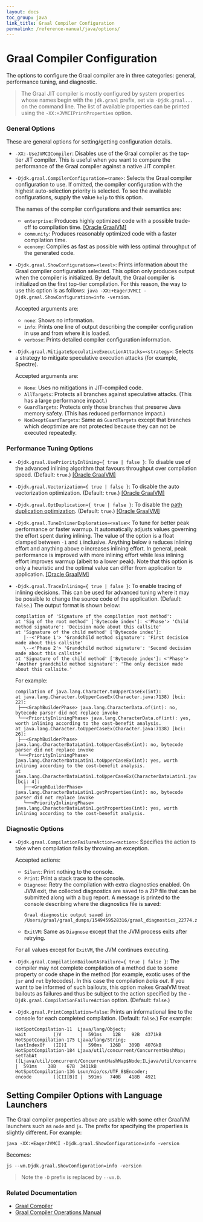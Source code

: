 ```yaml
---
layout: docs
toc_group: java
link_title: Graal Compiler Configuration
permalink: /reference-manual/java/options/
---
```


# Graal Compiler Configuration

The options to configure the Graal compiler are in three categories: general, performance tuning, and diagnostic.

>The Graal JIT compiler is mostly configured by system properties whose names begin with the `jdk.graal` prefix, set via `-Djdk.graal...` on the command line.
The list of available properties can be printed using the `-XX:+JVMCIPrintProperties` option.

### General Options

These are general options for setting/getting configuration details.

* `-XX:-UseJVMCICompiler`: Disables use of the Graal compiler as the top-tier JIT compiler.
This is useful when you want to compare the performance of the Graal compiler against a native JIT compiler.
* `-Djdk.graal.CompilerConfiguration=<name>`: Selects the Graal compiler configuration to use.
If omitted, the compiler configuration with the highest auto-selection priority is selected.
To see the available configurations, supply the value `help` to this option.

    The names of the compiler configurations and their semantics are:
    * `enterprise`: Produces highly optimized code with a possible trade-off to compilation time. <a href="https://www.oracle.com/java/graalvm/" class="enterprise">[Oracle GraalVM]</a>
    * `community`: Produces reasonably optimized code with a faster compilation time.
    * `economy`: Compiles as fast as possible with less optimal throughput of the generated code.

* `-Djdk.graal.ShowConfiguration=<level>`: Prints information about the Graal compiler configuration selected.
    This option only produces output when the compiler is initialized. By default, the Graal compiler is
    initialized on the first top-tier compilation. For this reason, the way to use this option
    is as follows: `java -XX:+EagerJVMCI -Djdk.graal.ShowConfiguration=info -version`.

    Accepted arguments are:
    * `none`: Shows no information.
    * `info`: Prints one line of output describing the compiler configuration in use and from where it is loaded.
    * `verbose`: Prints detailed compiler configuration information.

* `-Djdk.graal.MitigateSpeculativeExecutionAttacks=<strategy>`: Selects a strategy to mitigate speculative
    execution attacks (for example, Spectre).

    Accepted arguments are:
    * `None`: Uses no mitigations in JIT-compiled code.
    * `AllTargets`: Protects all branches against speculative attacks. (This has a large performance impact.)
    * `GuardTargets`: Protects only those branches that preserve Java memory safety. (This has reduced performance impact.)
    * `NonDeoptGuardTargets`: Same as `GuardTargets` except that branches which deoptimize are not protected because they can not be executed repeatedly.

### Performance Tuning Options

* `-Djdk.graal.UsePriorityInlining={ true | false }`: To disable use of the advanced inlining
algorithm that favours throughput over compilation speed. (Default: `true`.) <a href="https://www.oracle.com/uk/java/graalvm/" class="enterprise">[Oracle GraalVM]</a>
* `-Djdk.graal.Vectorization={ true | false }`: To disable the auto vectorization optimization. (Default: `true`.)
<a href="https://www.oracle.com/uk/java/graalvm/" class="enterprise">[Oracle GraalVM]</a>
* `-Djdk.graal.OptDuplication={ true | false }`: To disable the [path duplication optimization](http://ssw.jku.at/General/Staff/Leopoldseder/DBDS_CGO18_Preprint.pdf). (Default: `true`.) <a href="https://www.oracle.com/uk/java/graalvm/" class="enterprise">[Oracle GraalVM]</a>
* `-Djdk.graal.TuneInlinerExploration=<value>`: To tune for better peak performance or faster warmup.
It automatically adjusts values governing the effort spent during inlining. The value of the option is
a float clamped between `-1` and `1` inclusive. Anything below
`0` reduces inlining effort and anything above `0` increases
inlining effort. In general, peak performance is improved with more inlining effort
while less inlining effort improves warmup (albeit to a lower peak). Note that this
option is only a heuristic and the optimal value can differ from application to application. <a href="https://www.oracle.com/downloads/graalvm-downloads.html" class="enterprise">[Oracle GraalVM]</a>
* `-Djdk.graal.TraceInlining={ true | false }`: To enable tracing of inlining decisions. This can be used for advanced tuning where it may be possible to change the source code of the application. (Default: `false`.) 
    The output format is shown below:

    ```
    compilation of 'Signature of the compilation root method':
  at 'Sig of the root method' ['Bytecode index']: <'Phase'> 'Child method signature': 'Decision made about this callsite'
    at 'Signature of the child method' ['Bytecode index']:
       |--<'Phase 1'> 'Grandchild method signature': 'First decision made about this callsite'
       \--<'Phase 2'> 'Grandchild method signature': 'Second decision made about this callsite'
    at 'Signature of the child method' ['Bytecode index']: <'Phase'> 'Another grandchild method signature': 'The only decision made about this callsite.'
    ```

    For example:
    ```
    compilation of java.lang.Character.toUpperCaseEx(int):
  at java.lang.Character.toUpperCaseEx(Character.java:7138) [bci: 22]:
     ├──<GraphBuilderPhase> java.lang.CharacterData.of(int): no, bytecode parser did not replace invoke
     └──<PriorityInliningPhase> java.lang.CharacterData.of(int): yes, worth inlining according to the cost-benefit analysis.
  at java.lang.Character.toUpperCaseEx(Character.java:7138) [bci: 26]:
     ├──<GraphBuilderPhase> java.lang.CharacterDataLatin1.toUpperCaseEx(int): no, bytecode parser did not replace invoke
     └──<PriorityInliningPhase> java.lang.CharacterDataLatin1.toUpperCaseEx(int): yes, worth inlining according to the cost-benefit analysis.
    at java.lang.CharacterDataLatin1.toUpperCaseEx(CharacterDataLatin1.java:223) [bci: 4]:
       ├──<GraphBuilderPhase> java.lang.CharacterDataLatin1.getProperties(int): no, bytecode parser did not replace invoke
       └──<PriorityInliningPhase> java.lang.CharacterDataLatin1.getProperties(int): yes, worth inlining according to the cost-benefit analysis.
     ```

### Diagnostic Options

* `-Djdk.graal.CompilationFailureAction=<action>`: Specifies the action to take when compilation fails by throwing an exception.

    Accepted actions:
    * `Silent`: Print nothing to the console.
    * `Print`: Print a stack trace to the console.
    * `Diagnose`: Retry the compilation with extra diagnostics enabled. On JVM exit, the collected
       diagnostics are saved to a ZIP file that can be submitted along with a bug report. A message
       is printed to the console describing where the diagnostics file is saved:
        ```
      Graal diagnostic output saved in /Users/graal/graal_dumps/1549459528316/graal_diagnostics_22774.zip
        ```
    * `ExitVM`: Same as `Diagnose` except that the JVM process exits after retrying.

    For all values except for `ExitVM`, the JVM continues executing.
* `-Djdk.graal.CompilationBailoutAsFailure={ true | false }`: The compiler may not complete compilation of a method due
 to some property or code shape in the method (for example, exotic uses of the `jsr` and `ret` bytecodes). In this
 case the compilation _bails out_. If you want to be informed of such bailouts, this option makes GraalVM
 treat bailouts as failures and thus be subject to the action specified by the
 `-Djdk.graal.CompilationFailureAction` option. (Default: `false`.)
* `-Djdk.graal.PrintCompilation=false`: Prints an informational line to the console for each completed compilation. (Default: `false`.)
  For example:
  ```
  HotSpotCompilation-11  Ljava/lang/Object;                            wait          ()V       |  591ms    12B    92B  4371kB
  HotSpotCompilation-175 Ljava/lang/String;                            lastIndexOf   (II)I     |  590ms   126B   309B  4076kB
  HotSpotCompilation-184 Ljava/util/concurrent/ConcurrentHashMap;      setTabAt      ([Ljava/util/concurrent/ConcurrentHashMap$Node;ILjava/util/concurrent/ConcurrentHashMap$Node;)V  |  591ms    38B    67B  3411kB
  HotSpotCompilation-136 Lsun/nio/cs/UTF_8$Encoder;                    encode        ([CII[B)I |  591ms   740B   418B  4921
  ```

## Setting Compiler Options with Language Launchers

The Graal compiler properties above are usable with some other GraalVM launchers such as `node` and `js`. 
The prefix for specifying the properties is slightly different.
For example:
```shell
java -XX:+EagerJVMCI -Djdk.graal.ShowConfiguration=info -version
```

Becomes:
```shell
js --vm.Djdk.graal.ShowConfiguration=info -version
```

> Note the `-D` prefix is replaced by `--vm.D`.

### Related Documentation

- [Graal Compiler](compiler.md)
- [Graal Compiler Operations Manual](Operations.md)